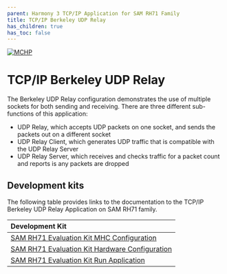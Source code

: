 ```yaml
---
parent: Harmony 3 TCP/IP Application for SAM RH71 Family
title: TCP/IP Berkeley UDP Relay
has_children: true
has_toc: false
---
```

[![MCHP](https://www.microchip.com/ResourcePackages/Microchip/assets/dist/images/logo.png)](https://www.microchip.com)

# TCP/IP Berkeley UDP Relay

The Berkeley UDP Relay configuration demonstrates the use of multiple sockets for both sending and receiving. There are three different sub-functions of this application: 

* UDP Relay, which accepts UDP packets on one socket, and sends the packets out on a different socket 
* UDP Relay Client, which generates UDP traffic that is compatible with the UDP Relay Server 
* UDP Relay Server, which receives and checks traffic for a packet count and reports is any packets are dropped 



## Development kits
The following table provides links to the documentation to the TCP/IP Berkeley UDP Relay Application on SAM RH71 family.


| Development Kit |
|:---------|
|[SAM RH71 Evaluation Kit MHC Configuration](docs/readme_mhc_configuration.md) |
|[SAM RH71 Evaluation Kit Hardware Configuration](docs/readme_hardware_configuration.md) |
|[SAM RH71 Evaluation Kit Run Application](docs/readme_run_application.md) |
